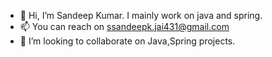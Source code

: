 - 👋 Hi, I’m Sandeep Kumar. I mainly work on java and spring.
- 📫 You can reach on ssandeepk.jai431@gmail.com
- 🤝 I’m looking to collaborate on Java,Spring projects.


<!---
ssandy431/ssandy431 is a ✨ special ✨ repository because its `README.md` (this file) appears on your GitHub profile.
You can click the Preview link to take a look at your changes.
--->
